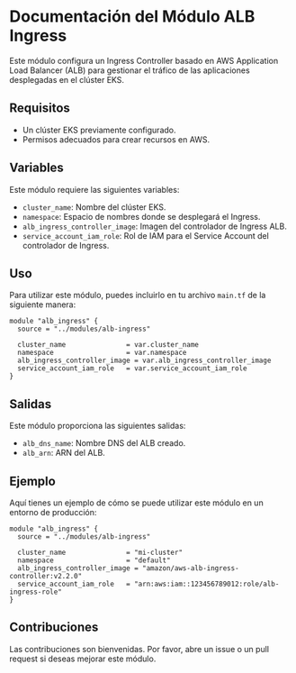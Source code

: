 # Documentación del Módulo ALB Ingress

Este módulo configura un Ingress Controller basado en AWS Application Load Balancer (ALB) para gestionar el tráfico de las aplicaciones desplegadas en el clúster EKS. 

## Requisitos

- Un clúster EKS previamente configurado.
- Permisos adecuados para crear recursos en AWS.

## Variables

Este módulo requiere las siguientes variables:

- `cluster_name`: Nombre del clúster EKS.
- `namespace`: Espacio de nombres donde se desplegará el Ingress.
- `alb_ingress_controller_image`: Imagen del controlador de Ingress ALB.
- `service_account_iam_role`: Rol de IAM para el Service Account del controlador de Ingress.

## Uso

Para utilizar este módulo, puedes incluirlo en tu archivo `main.tf` de la siguiente manera:

```hcl
module "alb_ingress" {
  source = "../modules/alb-ingress"

  cluster_name               = var.cluster_name
  namespace                  = var.namespace
  alb_ingress_controller_image = var.alb_ingress_controller_image
  service_account_iam_role   = var.service_account_iam_role
}
```

## Salidas

Este módulo proporciona las siguientes salidas:

- `alb_dns_name`: Nombre DNS del ALB creado.
- `alb_arn`: ARN del ALB.

## Ejemplo

Aquí tienes un ejemplo de cómo se puede utilizar este módulo en un entorno de producción:

```hcl
module "alb_ingress" {
  source = "../modules/alb-ingress"

  cluster_name               = "mi-cluster"
  namespace                  = "default"
  alb_ingress_controller_image = "amazon/aws-alb-ingress-controller:v2.2.0"
  service_account_iam_role   = "arn:aws:iam::123456789012:role/alb-ingress-role"
}
```

## Contribuciones

Las contribuciones son bienvenidas. Por favor, abre un issue o un pull request si deseas mejorar este módulo.